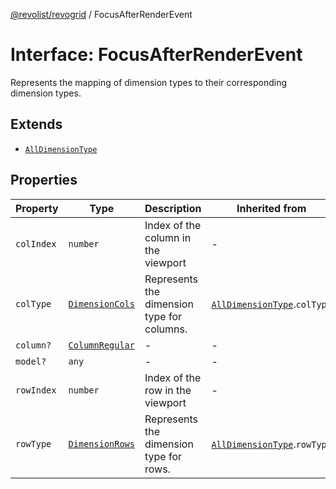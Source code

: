 [@revolist/revogrid](README.md) / FocusAfterRenderEvent

# Interface: FocusAfterRenderEvent

Represents the mapping of dimension types to their corresponding dimension types.

## Extends

- [`AllDimensionType`](Interface.AllDimensionType.md)

## Properties

| Property | Type | Description | Inherited from | Defined in |
| ------ | ------ | ------ | ------ | ------ |
| `colIndex` | `number` | Index of the column in the viewport | - | [src/types/interfaces.ts:770](https://github.com/revolist/revogrid/blob/2d9504ecff6b493d547df979b2259be6b639351c/src/types/interfaces.ts#L770) |
| `colType` | [`DimensionCols`](TypeAlias.DimensionCols.md) | Represents the dimension type for columns. | [`AllDimensionType`](Interface.AllDimensionType.md).`colType` | [src/types/interfaces.ts:731](https://github.com/revolist/revogrid/blob/2d9504ecff6b493d547df979b2259be6b639351c/src/types/interfaces.ts#L731) |
| `column?` | [`ColumnRegular`](Interface.ColumnRegular.md) | - | - | [src/types/interfaces.ts:762](https://github.com/revolist/revogrid/blob/2d9504ecff6b493d547df979b2259be6b639351c/src/types/interfaces.ts#L762) |
| `model?` | `any` | - | - | [src/types/interfaces.ts:761](https://github.com/revolist/revogrid/blob/2d9504ecff6b493d547df979b2259be6b639351c/src/types/interfaces.ts#L761) |
| `rowIndex` | `number` | Index of the row in the viewport | - | [src/types/interfaces.ts:766](https://github.com/revolist/revogrid/blob/2d9504ecff6b493d547df979b2259be6b639351c/src/types/interfaces.ts#L766) |
| `rowType` | [`DimensionRows`](TypeAlias.DimensionRows.md) | Represents the dimension type for rows. | [`AllDimensionType`](Interface.AllDimensionType.md).`rowType` | [src/types/interfaces.ts:726](https://github.com/revolist/revogrid/blob/2d9504ecff6b493d547df979b2259be6b639351c/src/types/interfaces.ts#L726) |
